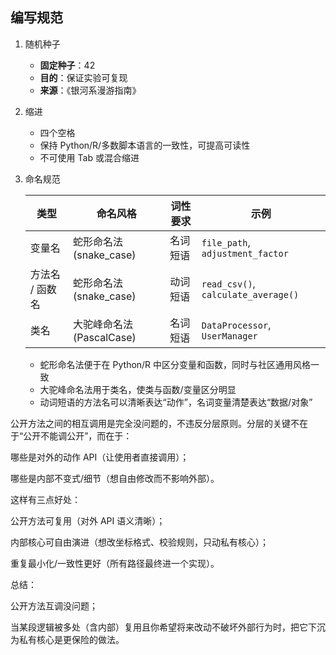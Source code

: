 ## 编写规范
1. 随机种子

    -  **固定种子**：42
    -  **目的**：保证实验可复现
    -  **来源**：《银河系漫游指南》

2. 缩进

    - 四个空格
    - 保持 Python/R/多数脚本语言的一致性，可提高可读性
    - 不可使用 Tab 或混合缩进

3. 命名规范

    | 类型            | 命名风格                  | 词性要求 | 示例                                |
    | --------------- | ------------------------- | -------- | ----------------------------------- |
    | 变量名          | 蛇形命名法 (snake_case)   | 名词短语 | `file_path`, `adjustment_factor`    |
    | 方法名 / 函数名 | 蛇形命名法 (snake_case)   | 动词短语 | `read_csv()`, `calculate_average()` |
    | 类名            | 大驼峰命名法 (PascalCase) | 名词短语 | `DataProcessor`, `UserManager`      |

    - 蛇形命名法便于在 Python/R 中区分变量和函数，同时与社区通用风格一致
    - 大驼峰命名法用于类名，使类与函数/变量区分明显
    - 动词短语的方法名可以清晰表达“动作”，名词变量清楚表达“数据/对象”
  
公开方法之间的相互调用是完全没问题的，不违反分层原则。分层的关键不在于“公开不能调公开”，而在于：

哪些是对外的动作 API（让使用者直接调用）；

哪些是内部不变式/细节（想自由修改而不影响外部）。

这样有三点好处：

公开方法可复用（对外 API 语义清晰）；

内部核心可自由演进（想改坐标格式、校验规则，只动私有核心）；

重复最小化/一致性更好（所有路径最终进一个实现）。

总结：

公开方法互调没问题；

当某段逻辑被多处（含内部）复用且你希望将来改动不破坏外部行为时，把它下沉为私有核心是更保险的做法。

